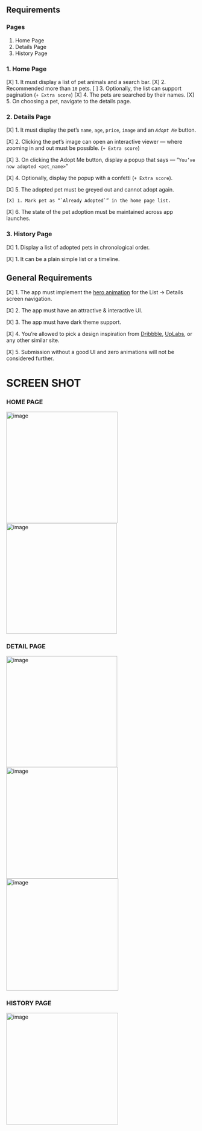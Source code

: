 ## Requirements

### Pages

1. Home Page
2. Details Page
3. History Page

### 1. Home Page

[X] 1. It must display a list of pet animals and a search bar.
[X] 2. Recommended more than `10` pets.
[ ] 3. Optionally, the list can support pagination (`+ Extra score`)
[X] 4. The pets are searched by their names.
[X] 5. On choosing a pet, navigate to the details page.

### 2. Details Page

[X] 1. It must display the pet’s `name`, `age`, `price`, `image` and an *`Adopt Me`* button.

[X] 2. Clicking the pet’s image can open an interactive viewer — where zooming in and out must be possible. (`+ Extra score`)

[X] 3. On clicking the Adopt Me button, display a popup that says — “`You’ve now adopted <pet_name>`”

[X] 4. Optionally, display the popup with a confetti (`+ Extra score`).

[X] 5. The adopted pet must be greyed out and cannot adopt again.

    [X] 1. Mark pet as “`Already Adopted`” in the home page list.
    
[X] 6. The state of the pet adoption must be maintained across app launches.


### 3. History Page

[X] 1. Display a list of adopted pets in chronological order.

   [X] 1. It can be a plain simple list or a timeline.
   

## General Requirements

[X] 1. The app must implement the [hero animation](https://docs.flutter.dev/development/ui/animations/hero-animations) for the List → Details screen navigation.

[X] 2. The app must have an attractive & interactive UI.

[X] 3. The app must have dark theme support.

[X] 4. You’re allowed to pick a design inspiration from [Dribbble](https://dribbble.com/), [UpLabs](https://www.uplabs.com/), or any other similar site.

[X] 5. Submission without a good UI and zero animations will not be considered further.


# SCREEN SHOT

### HOME PAGE

<img width="295" alt="image" src="https://github.com/gamerMafia/adopt_pets/assets/55837697/b102a623-331f-47fd-9627-4700adf4a5c1">

<img width="293" alt="image" src="https://github.com/gamerMafia/adopt_pets/assets/55837697/b616a562-eb34-4cd3-837e-9c6ba016bf78">



### DETAIL PAGE

<img width="294" alt="image" src="https://github.com/gamerMafia/adopt_pets/assets/55837697/264fa139-8e35-4002-b790-113ecceee042">

<img width="295" alt="image" src="https://github.com/gamerMafia/adopt_pets/assets/55837697/b05b464a-f9b5-4406-bdb7-10e3b8290e1a">

<img width="297" alt="image" src="https://github.com/gamerMafia/adopt_pets/assets/55837697/e91dc68b-942e-4feb-9a9e-6560a810f8f1">



### HISTORY PAGE

<img width="296" alt="image" src="https://github.com/gamerMafia/adopt_pets/assets/55837697/be3677d2-f476-4fe2-ac27-63eda60dcea9">

